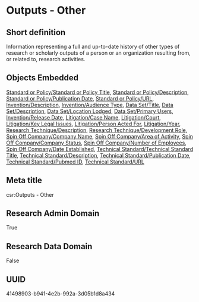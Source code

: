 # Outputs - Other
## Short definition
Information representing a full and up-to-date history of other types of research or scholarly outputs of a person or an organization resulting from, or related to, research activities.
## Objects Embedded
[Standard or Policy/Standard or Policy Title](../Object-Fields/Standard%20or%20Policy/Standard%20or%20Policy%20Title.md), [Standard or Policy/Description](../Object-Fields/Standard%20or%20Policy/Description.md), [Standard or Policy/Publication Date](../Object-Fields/Standard%20or%20Policy/Publication%20Date.md), [Standard or Policy/URL](../Object-Fields/Standard%20or%20Policy/URL.md), [Invention/Description](../Object-Fields/Invention/Description.md), [Invention/Audience Type](../Object-Fields/Invention/Audience%20Type.md), [Data Set/Title](../Object-Fields/Data%20Set/Title.md), [Data Set/Description](../Object-Fields/Data%20Set/Description.md), [Data Set/Location Lodged](../Object-Fields/Data%20Set/Location%20Lodged.md), [Data Set/Primary Users](../Object-Fields/Data%20Set/Primary%20Users.md), [Invention/Release Date](../Object-Fields/Invention/Release%20Date.md), [Litigation/Case Name](../Object-Fields/Litigation/Case%20Name.md), [Litigation/Court](../Object-Fields/Litigation/Court.md), [Litigation/Key Legal Issues](../Object-Fields/Litigation/Key%20Legal%20Issues.md), [Litigation/Person Acted For](../Object-Fields/Litigation/Person%20Acted%20For.md), [Litigation/Year](../Object-Fields/Litigation/Year.md), [Research Technique/Description](../Object-Fields/Research%20Technique/Description.md), [Research Technique/Development Role](../Object-Fields/Research%20Technique/Development%20Role.md), [Spin Off Company/Company Name](../Object-Fields/Spin%20Off%20Company/Company%20Name.md), [Spin Off Company/Area of Activity](../Object-Fields/Spin%20Off%20Company/Area%20of%20Activity.md), [Spin Off Company/Company Status](../Object-Fields/Spin%20Off%20Company/Company%20Status.md), [Spin Off Company/Number of Employees](../Object-Fields/Spin%20Off%20Company/Number%20of%20Employees.md), [Spin Off Company/Date Established](../Object-Fields/Spin%20Off%20Company/Date%20Established.md), [Technical Standard/Technical Standard Title](../Object-Fields/Technical%20Standard/Technical%20Standard%20Title.md), [Technical Standard/Description](../Object-Fields/Technical%20Standard/Description.md), [Technical Standard/Publication Date](../Object-Fields/Technical%20Standard/Publication%20Date.md), [Technical Standard/Pubmed ID](../Object-Fields/Technical%20Standard/Pubmed%20ID.md), [Technical Standard/URL](../Object-Fields/Technical%20Standard/URL.md)
## Meta title
csr:Outputs - Other
## Research Admin Domain
True
## Research Data Domain
False
## UUID
41498903-b941-4e2b-992a-3d05b1d8a434
